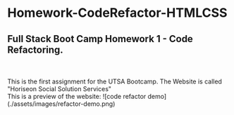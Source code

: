 # Homework-CodeRefactor-HTMLCSS
## Full Stack Boot Camp Homework 1 - Code Refactoring.
<br>
<br>
This is the first assignment for the UTSA Bootcamp. The Website is called "Horiseon Social Solution Services"
<br>
This is a preview of the website:
![code refactor demo](./assets/images/refactor-demo.png)